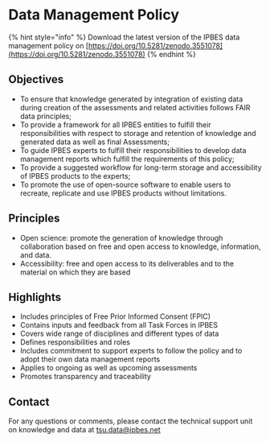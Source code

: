 # Data Management Policy

{% hint style="info" %}
Download the latest version of the IPBES data management policy on  [https://doi.org/10.5281/zenodo.3551078](https://doi.org/10.5281/zenodo.3551078)
{% endhint %}

## Objectives

* To ensure that knowledge generated by integration of existing data during creation of the assessments and related activities follows FAIR data principles; 
* To provide a framework for all IPBES entities to fulfill their responsibilities with respect to storage and retention of knowledge and generated data as well as final Assessments; 
* To guide IPBES experts to fulfill their responsibilities to develop data management reports which fulfill the requirements of this policy; 
* To provide a suggested workflow for long-term storage and accessibility of IPBES products to the experts; 
* To promote the use of open-source software to enable users to recreate, replicate and use IPBES products without limitations.

## Principles

* Open science: promote the generation of knowledge through collaboration based on free and open access to knowledge, information, and data.
* Accessibility: free and open access to its deliverables and to the material on which they are based 

## Highlights

* Includes principles of Free Prior Informed Consent \(FPIC\) 
* Contains inputs and feedback from all Task Forces in IPBES
* Covers wide range of disciplines and different types of data 
* Defines responsibilities and roles 
* Includes commitment to support experts to follow the policy and to adopt their own data management reports
* Applies to ongoing as well as upcoming assessments
* Promotes transparency and traceability

## Contact

For any questions or comments, please contact the technical support unit on knowledge and data at tsu.data@ipbes.net 

